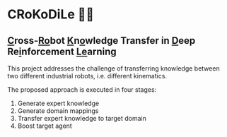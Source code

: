 # CRoKoDiLe :crocodile::robot:
## <ins>C</ins>ross-<ins>Ro</ins>bot <ins>K</ins>n<ins>o</ins>wledge Transfer in <ins>D</ins>eep Re<ins>i</ins>nforcement <ins>Le</ins>arning

This project addresses the challenge of transferring knowledge between two different industrial robots, i.e. different kinematics.

The proposed approach is executed in four stages:

1. Generate expert knowledge
2. Generate domain mappings
3. Transfer expert knowledge to target domain
4. Boost target agent
